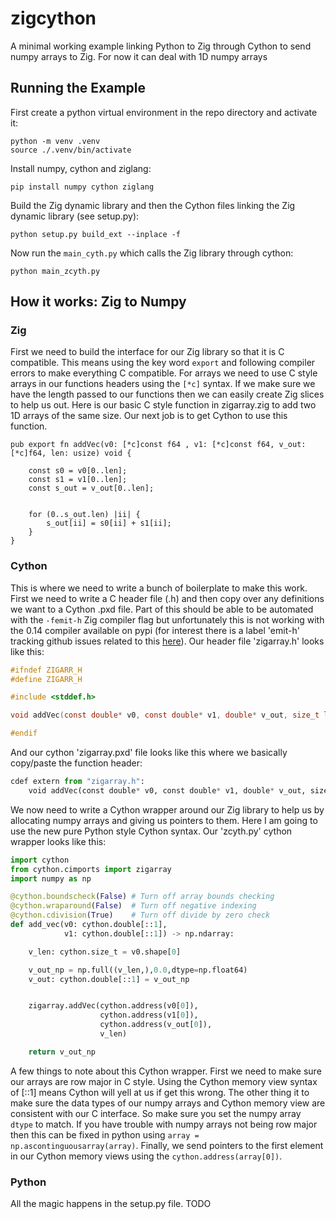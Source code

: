 # zigcython
A minimal working example linking Python to Zig through Cython to send numpy arrays to Zig. For now it can deal with 1D numpy arrays


## Running the Example
First create a python virtual environment in the repo directory and activate it:
```shell
python -m venv .venv
source ./.venv/bin/activate
```

Install numpy, cython and ziglang:
```shell
pip install numpy cython ziglang
```

Build the Zig dynamic library and then the Cython files linking the Zig dynamic library (see setup.py):
```shell
python setup.py build_ext --inplace -f
```

Now run the `main_cyth.py` which calls the Zig library through cython:
```shell
python main_zcyth.py
```

## How it works: Zig to Numpy

### Zig
First we need to build the interface for our Zig library so that it is C compatible. This means using the key word `export` and following compiler errors to make everything C compatible. For arrays we need to use C style arrays in our functions headers using the `[*c]` syntax. If we make sure we have the length passed to our functions then we can easily create Zig slices to help us out. Here is our basic C style function in zigarray.zig to add two 1D arrays of the same size. Our next job is to get Cython to use this function.

```zig
pub export fn addVec(v0: [*c]const f64 , v1: [*c]const f64, v_out: [*c]f64, len: usize) void {

    const s0 = v0[0..len];
    const s1 = v1[0..len];
    const s_out = v_out[0..len];


    for (0..s_out.len) |ii| {
        s_out[ii] = s0[ii] + s1[ii];
    }
}
```

### Cython
This is where we need to write a bunch of boilerplate to make this work. First we need to write a C header file (.h) and then copy over any definitions we want to a Cython .pxd file. Part of this should be able to be automated with the `-femit-h` Zig compiler flag but unfortunately this is not working with the 0.14 compiler available on pypi (for interest there is a label 'emit-h' tracking github issues related to this [here](https://github.com/ziglang/zig/issues?q=state%3Aopen%20label%3A%22emit-h%22)). Our header file 'zigarray.h' looks like this:

```C
#ifndef ZIGARR_H
#define ZIGARR_H

#include <stddef.h>

void addVec(const double* v0, const double* v1, double* v_out, size_t len);

#endif
```

And our cython 'zigarray.pxd' file looks like this where we basically copy/paste the function header:

```python
cdef extern from "zigarray.h":
    void addVec(const double* v0, const double* v1, double* v_out, size_t len)

```

We now need to write a Cython wrapper around our Zig library to help us by allocating numpy arrays and giving us pointers to them. Here I am going to use the new pure Python style Cython syntax. Our 'zcyth.py' cython wrapper looks like this:

```python
import cython
from cython.cimports import zigarray
import numpy as np

@cython.boundscheck(False) # Turn off array bounds checking
@cython.wraparound(False)  # Turn off negative indexing
@cython.cdivision(True)    # Turn off divide by zero check
def add_vec(v0: cython.double[::1],
            v1: cython.double[::1]) -> np.ndarray:

    v_len: cython.size_t = v0.shape[0]

    v_out_np = np.full((v_len,),0.0,dtype=np.float64)
    v_out: cython.double[::1] = v_out_np


    zigarray.addVec(cython.address(v0[0]),
                    cython.address(v1[0]),
                    cython.address(v_out[0]),
                    v_len)

    return v_out_np
```

A few things to note about this Cython wrapper. First we need to make sure our arrays are row major in C style. Using the Cython memory view syntax of [::1] means Cython will yell at us if get this wrong. The other thing it to make sure the data types of our numpy arrays and Cython memory view are consistent with our C interface. So make sure you set the numpy array `dtype` to match. If you have trouble with numpy arrays not being row major then this can be fixed in python using `array = np.ascontinguousarray(array)`. Finally, we send pointers to the first element in our Cython memory views using the `cython.address(array[0])`.

### Python
All the magic happens in the setup.py file. TODO


